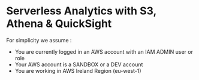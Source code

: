 # Serverless Analytics with S3, Athena & QuickSight

For simplicity we assume :
- You are currently logged in an AWS account with an IAM ADMIN user or role
- Your AWS account is a SANDBOX or a DEV account
- You are working in AWS Ireland Region (eu-west-1)